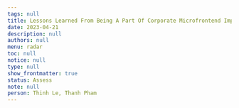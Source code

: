 ```yaml
---
tags: null
title: Lessons Learned From Being A Part Of Corporate Microfrontend Implementation
date: 2023-04-21
description: null
authors: null
menu: radar
toc: null
notice: null
type: null
show_frontmatter: true
status: Assess
note: null
person: Thinh Le, Thanh Pham
---
```


